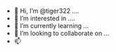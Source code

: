 - 👋 Hi, I’m @tiger322 ....
- 👀 I’m interested in ....
- 🌱 I’m currently learning ...
- 💞️ I’m looking to collaborate on ...
- 📫

  
<!---
tiger322/tiger322 is a ✨ special ✨ repository because its `README.md` (this file) appears on your GitHub profile.
You can click the Preview link to take a look at your changes.
--->

